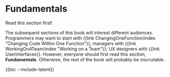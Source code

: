 # Fundamentals

Read this section first!

The subsequent sections of this book will interest different audiences. Programmers may want to start with {{link ChangingOneFunction/index "Changing Code Within One Function"}}; managers with {{link WorkingOnATeam/index "Working on a Team"}}; UX designers with {{link UserInterfaces}}. However, everyone should first read this section, **Fundamentals**. Otherwise, the rest of the book will probably be inscrutable.

{{toc --include-latent}}